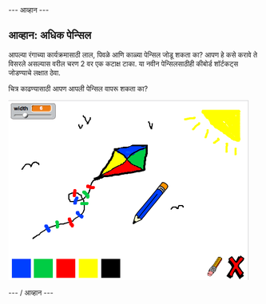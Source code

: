 \--- आव्हान \---

## आव्हान: अधिक पेन्सिल

आपल्या रंगाच्या कार्यक्रमासाठी लाल, पिवळे आणि काळ्या पेन्सिल जोडू शकता का? आपण हे कसे करावे ते विसरले असल्यास वरील चरण 2 वर एक कटाक्ष टाका. या नवीन पेन्सिलसाठीही कीबोर्ड शॉर्टकट्स जोडण्याचे लक्षात ठेवा.

चित्र काढण्यासाठी आपण आपली पेन्सिल वापरू शकता का?

![स्क्रीनशॉट](images/paint-final.png)

\--- / आव्हान \---